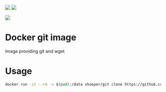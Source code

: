 [![](https://images.microbadger.com/badges/image/shoeper/git.svg)](https://microbadger.com/images/shoeper/git) [![](https://img.shields.io/docker/build/shoeper/git.svg)](https://hub.docker.com/r/shoeper/git)

[![](https://dockeri.co/image/shoeper/git)](https://hub.docker.com/r/shoeper/git)

# Docker git image

Image providing git and wget

# Usage

```bash
docker run -it --rm -v $(pwd):/data shoeper/git clone https://github.com/shoeper/docker-git-debian.git
```
